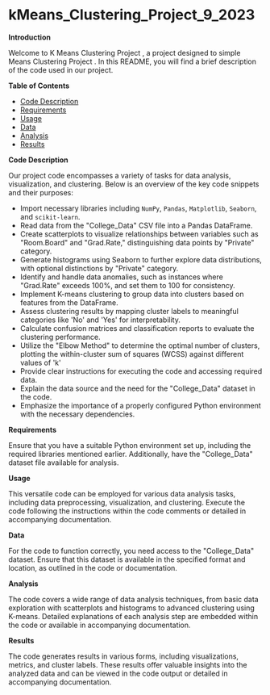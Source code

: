 # kMeans_Clustering_Project_9_2023

**Introduction**

Welcome to K Means Clustering Project , a project designed to simple Means Clustering Project . In this README, you will find a brief description of the code used in our project.

**Table of Contents**

- [Code Description](#Code_Description)
- [Requirements](#Requirements)
- [Usage](#Usage)
- [Data](#Data)
- [Analysis](#Analysis)
- [Results](#Results)

**Code Description**

Our project code encompasses a variety of tasks for data analysis, visualization, and clustering. Below is an overview of the key code snippets and their purposes:

- Import necessary libraries including `NumPy`, `Pandas`, `Matplotlib`, `Seaborn`, and `scikit-learn`.
- Read data from the "College_Data" CSV file into a Pandas DataFrame.
- Create scatterplots to visualize relationships between variables such as "Room.Board" and "Grad.Rate," distinguishing data points by "Private" category.
- Generate histograms using Seaborn to further explore data distributions, with optional distinctions by "Private" category.
- Identify and handle data anomalies, such as instances where "Grad.Rate" exceeds 100%, and set them to 100 for consistency.
- Implement K-means clustering to group data into clusters based on features from the DataFrame.
- Assess clustering results by mapping cluster labels to meaningful categories like 'No' and 'Yes' for interpretability.
- Calculate confusion matrices and classification reports to evaluate the clustering performance.
- Utilize the "Elbow Method" to determine the optimal number of clusters, plotting the within-cluster sum of squares (WCSS) against different values of 'k'
- Provide clear instructions for executing the code and accessing required data.
- Explain the data source and the need for the "College_Data" dataset in the code.
- Emphasize the importance of a properly configured Python environment with the necessary dependencies.

**Requirements**

Ensure that you have a suitable Python environment set up, including the required libraries mentioned earlier. Additionally, have the "College_Data" dataset file available for analysis.

**Usage**

This versatile code can be employed for various data analysis tasks, including data preprocessing, visualization, and clustering. Execute the code following the instructions within the code comments or detailed in accompanying documentation.

**Data**

For the code to function correctly, you need access to the "College_Data" dataset. Ensure that this dataset is available in the specified format and location, as outlined in the code or documentation.

**Analysis**

The code covers a wide range of data analysis techniques, from basic data exploration with scatterplots and histograms to advanced clustering using K-means. Detailed explanations of each analysis step are embedded within the code or available in accompanying documentation.

**Results**

The code generates results in various forms, including visualizations, metrics, and cluster labels. These results offer valuable insights into the analyzed data and can be viewed in the code output or detailed in accompanying documentation.

